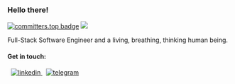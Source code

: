 ### Hello there!
[![committers.top badge](https://user-badge.committers.top/uzbekistan_private/saidafzalkh.svg)](https://user-badge.committers.top/uzbekistan_private/saidafzalkh)
![](https://img.shields.io/github/followers/saidafzalkh?labelColor=%23231F20&color=%2300CF91)
<p>
Full-Stack Software Engineer and a living, breathing, thinking human being.
</p>

#### Get in touch:
<p>
 &nbsp;
 <a href="https://www.linkedin.com/in/saidafzalkholkhujaev/" target="_blank" title="LinkedIn">
  <img src="https://user-images.githubusercontent.com/92651113/220425408-88e25b24-a7f1-44aa-9031-cb63c90507eb.svg" alt="linkedin" /> 
 </a>
 &nbsp;
 <a href="https://t.me/saidafzalkh" target="_blank" title="Telegram">
  <img src="https://user-images.githubusercontent.com/92651113/220425422-43f06daf-e382-41d6-944f-4871242b856b.svg" alt="telegram" />
 </a>
</p>
